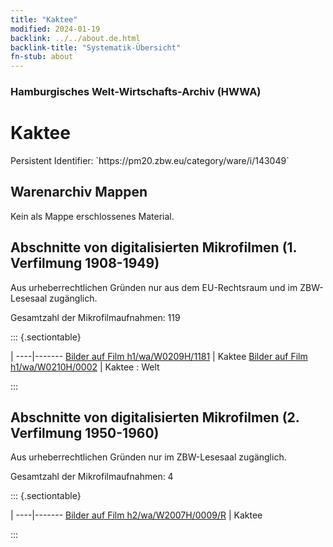 ```yaml
---
title: "Kaktee"
modified: 2024-01-19
backlink: ../../about.de.html
backlink-title: "Systematik-Übersicht"
fn-stub: about
---
```


### Hamburgisches Welt-Wirtschafts-Archiv (HWWA)

# Kaktee

<div class="hint">Persistent Identifier: `https://pm20.zbw.eu/category/ware/i/143049`</div>







## Warenarchiv Mappen





Kein als Mappe erschlossenes Material.



<a id="filmsections" />

## Abschnitte von digitalisierten Mikrofilmen (1. Verfilmung 1908-1949)

<p>Aus urheberrechtlichen Gründen nur aus dem EU-Rechtsraum und im ZBW-Lesesaal zugänglich.</p>


<p>Gesamtzahl der Mikrofilmaufnahmen: 119</p>





::: {.sectiontable}

 | 
----|-------
<a class="btn" href="https://pm20.zbw.eu/film/h1/wa/W0209H/1181" rel="nofollow">Bilder auf Film h1/wa/W0209H/1181</a> | Kaktee
<a class="btn" href="https://pm20.zbw.eu/film/h1/wa/W0210H/0002" rel="nofollow">Bilder auf Film h1/wa/W0210H/0002</a> | Kaktee : Welt


:::




## Abschnitte von digitalisierten Mikrofilmen (2. Verfilmung 1950-1960)

<p>Aus urheberrechtlichen Gründen nur im ZBW-Lesesaal zugänglich.</p>


<p>Gesamtzahl der Mikrofilmaufnahmen: 4</p>





::: {.sectiontable}

 | 
----|-------
<a class="btn" href="https://pm20.zbw.eu/film/h2/wa/W2007H/0009/R" rel="nofollow">Bilder auf Film h2/wa/W2007H/0009/R</a> | Kaktee


:::
















